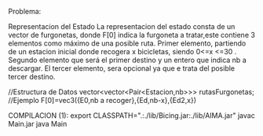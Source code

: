 Problema:

Representacion del Estado
La representacion del estado consta de un vector de furgonetas, donde F[0] indica la furgoneta a tratar,este contiene 3 elementos como máximo de una posible ruta. Primer elemento, partiendo de un estacion inicial donde recogera x bicicletas, siendo 0<=x <=30 . Segundo elemento que será el primer destino y un entero que indica nb a descargar. El tercer elemento, sera opcional ya que e trata del posible tercer destino.

//Estructura de Datos
vector<vector<Pair<Estacion,nb>>> rutasFurgonetas;
//Ejemplo
F[0]=vec3({E0,nb a recoger},{Ed,nb-x},{Ed2,x})




COMPILACION (1):
export CLASSPATH=".:./lib/Bicing.jar:./lib/AIMA.jar"
javac Main.jar
java Main
